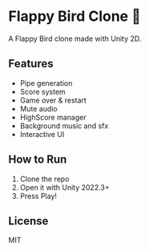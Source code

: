 # Flappy Bird Clone 🐤

A Flappy Bird clone made with Unity 2D.

## Features

- Pipe generation
- Score system
- Game over & restart
- Mute audio
- HighScore manager
- Background music and sfx
- Interactive UI

## How to Run

1. Clone the repo
2. Open it with Unity 2022.3+
3. Press Play!

## License

MIT

